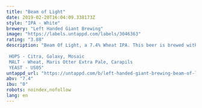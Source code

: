```yaml
---
title: "Beam of Light"
date: 2019-02-20T16:04:09.338173Z
style: "IPA - White"
brewery: "Left Handed Giant Brewing"
image: "https://labels.untappd.com/labels/3046363"
rating: "3.88"
description: "Beam Of Light, a 7.4% Wheat IPA. This beer is brewed with masses of Citra, Galaxy and Mosaic with a malt bill made up primarily of Wheat. Meringue all day long.  HOPS - Citra, Galaxy, Mosaic MALT - Wheat, Maris Otter Extra Pale, Carapils YEAST - US05"
untappd_url: "https://untappd.com/b/left-handed-giant-brewing-beam-of-light/3046363"
abv: "7.4"
ibu: "0"
robots: noindex,nofollow
lang: en
---
```


